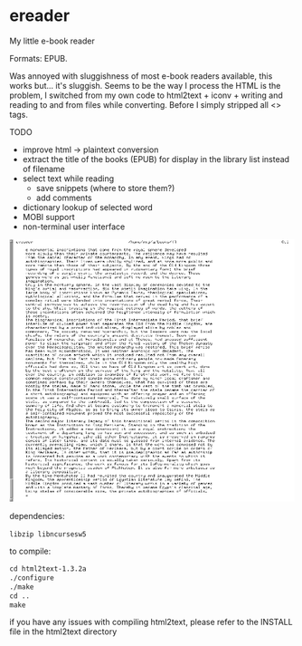 # ereader

My little e-book reader

Formats: EPUB.

Was annoyed with sluggishness of most e-book readers available, this works 
but... it's sluggish. Seems to be the way I process the HTML is the problem,
I switched from my own code to html2text + iconv + writing and reading to
and from files while converting. Before I simply stripped all <> tags.

TODO
* improve html -> plaintext conversion
* extract the title of the books (EPUB) for display in the library list instead of filename
* select text while reading
    * save snippets (where to store them?)
    * add comments
* dictionary lookup of selected word
* MOBI support
* non-terminal user interface

![Alt text](/screen_1.png?raw=true "ereader running in GNOME Terminal")

dependencies:

`libzip libncursesw5`

to compile:

```
cd html2text-1.3.2a
./configure
./make
cd ..
make
```

if you have any issues with compiling html2text, please refer to the INSTALL file in the html2text directory
